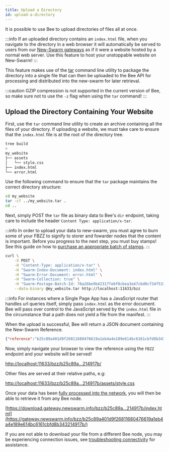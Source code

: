 ```yaml
---
title: Upload a Directory
id: upload-a-directory
---
```


It is possible to use Bee to upload directories of files all at once. 

:::info
If an uploaded directory contains an `index.html` file, when you navigate to the directory in a web browser it will automatically be served to users from our [New-Swarm gateways](https://gateway.newswarm.info) as if it were a website hosted by a normal web server. Use this feature to host your unstoppable website on New-Swarm!
:::

This feature makes use of the [tar](https://www.gnu.org/software/tar/) command line utility to package the directory into a single file that can then be uploaded to the Bee API for processing and distributed into the new-swarm for later retrieval.

:::caution
GZIP compression is not supported in the current version of Bee, so make sure not to use the `-z` flag when using the `tar` command!
:::

## Upload the Directory Containing Your Website
First, use the `tar` command line utility to create an archive containing all the files of your directory. If uploading a website, we must take care to ensure that the `index.html` file is at the root of the directory tree.

```bash
tree build
> 
my_website
├── assets
│   └── style.css
├── index.html
└── error.html
```

Use the following command to ensure that the `tar` package maintains the correct directory structure:

```bash
cd my_website
tar -cf ../my_website.tar .
cd ..
```

Next, simply POST the `tar` file as binary data to Bee's `dir` endpoint, taking care to include the header `Content Type: application/x-tar`.

:::info
In order to upload your data to new-swarm, you must agree to burn some of your FBZZ to signify to storer and fowarder nodes that the content is important. Before you progress to the next step, you must buy stamps! See this guide on how to [purchase an appropriate batch of stamps](/docs/access-the-swarm/keep-your-data-alive).
:::


```bash
curl \
	-X POST \
	-H "Content-Type: application/x-tar" \
	-H "Swarm-Index-Document: index.html" \
	-H "Swarm-Error-Document: error.html" \
	-H "Swarm-Collection: true" \
	-H "Swarm-Postage-Batch-Id: 78a26be9b42317fe6f0cbea3e47cbd0cf34f533db4e9c91cf92be40eb2968264" \
	--data-binary @my_website.tar http://localhost:11633/bzz
```

:::info
For instances where a Single Page App has a JavaScript router that handles url queries itself, simply pass `index.html` as the error document. Bee will pass over control to the JavaScript served by the `index.html` file in the circumstance that a path does not yield a file from the manifest. 
:::

When the upload is successful, Bee will return a JSON document containing the New-Swarm Reference.

```json
{"reference":"b25c89a401d9f26811680476619a1eb4a4e189e614bc6161cbfd8b343214917b"}
```

Now, simply navigate your browser to view the reference using the `FBZZ` endpoint and your website will be served!

[http://localhost:11633/bzz/b25c89a...214917b/](http://localhost:11633/bzz/b25c89a401d9f26811680476619a1eb4a4e189e614bc6161cbfd8b343214917b/) 

Other files are served at their relative paths, e.g:

[http://localhost:11633/bzz/b25c89a...214917b/assets/style.css](http://localhost:11633/bzz/b25c89a401d9f26811680476619a1eb4a4e189e614bc6161cbfd8b343214917b/assets/style.css) 

Once your data has been [fully processed into the network](/docs/access-the-swarm/syncing), you will then be able to retrieve it from any Bee node.

[https://download.gateway.newswarm.info/bzz/b25c89a...214917b/index.html](https://gateway.newswarm.info/bzz/b25c89a401d9f26811680476619a1eb4a4e189e614bc6161cbfd8b343214917b/)

If you are not able to download your file from a different Bee node, you may be experiencing connection issues, see [troubleshooting connectivity](/docs/installation/connectivity) for assistance.
